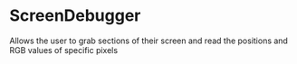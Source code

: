# ScreenDebugger
Allows the user to grab sections of their screen and read the positions and RGB values of specific pixels
